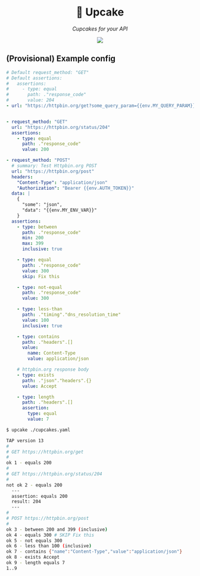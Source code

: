 <h1 align="center">
  🧁 Upcake
</h1>

<p align="center">
  <em>Cupcakes for your API</em>
</p>

<p align="center">
  <a href="https://github.com/johnnynotsolucky/upcake/actions/workflows/build.yaml"><img src="https://github.com/johnnynotsolucky/upcake/actions/workflows/build.yaml/badge.svg" /></a>
</p>

## (Provisional) Example config

```yaml
# Default request_method: "GET"
# Default assertions:
#   assertions:
#     - type: equal
#       path: ."response_code"
#       value: 204
- url: "https://httpbin.org/get?some_query_param={{env.MY_QUERY_PARAM}}"


- request_method: "GET"
  url: "https://httpbin.org/status/204"
  assertions:
    - type: equal
      path: ."response_code"
      value: 200

- request_method: "POST"
  # summary: Test Httpbin.org POST
  url: "https://httpbin.org/post"
  headers:
    "Content-Type": "application/json"
    "Authorization": "Bearer {{env.AUTH_TOKEN}}"
  data: |
    {
      "some": "json",
      "data": "{{env.MY_ENV_VAR}}"
    }
  assertions:
    - type: between
      path: ."response_code"
      min: 200
      max: 399
      inclusive: true

    - type: equal
      path: ."response_code"
      value: 300
      skip: Fix this

    - type: not-equal
      path: ."response_code"
      value: 300

    - type: less-than
      path: ."timing"."dns_resolution_time"
      value: 100
      inclusive: true

    - type: contains
      path: ."headers".[]
      value:
        name: Content-Type
        value: application/json

    # httpbin.org response body
    - type: exists
      path: ."json"."headers".{}
      value: Accept

    - type: length
      path: ."headers".[]
      assertion:
        type: equal
        value: 7
```

```bash
$ upcake ./cupcakes.yaml

TAP version 13
#
# GET https://httpbin.org/get
#
ok 1 - equals 200
#
# GET https://httpbin.org/status/204
#
not ok 2 - equals 200
  ---
  assertion: equals 200
  result: 204
  ---
#
# POST https://httpbin.org/post
#
ok 3 - between 200 and 399 (inclusive)
ok 4 - equals 300 # SKIP Fix this
ok 5 - not equals 300
ok 6 - less than 100 (inclusive)
ok 7 - contains {"name":"Content-Type","value":"application/json"}
ok 8 - exists Accept
ok 9 - length equals 7
1..9
```

